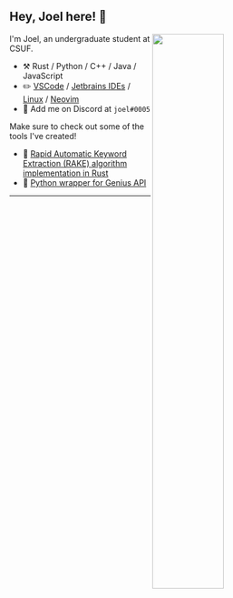 ## Hey, Joel here! :wave:

<picture>
    <img align="right" width="50%" src="https://github-readme-stats-jjoeldaniel.vercel.app/api/top-langs/?username=jjoeldaniel&exclude_repo=notes&layout=compact&hide=cmake,shell,makefile&langs_count=8&theme=tokyonight">
</picture>

I'm Joel, an undergraduate student at CSUF.

-   :hammer_and_pick: Rust / Python / C++ / Java / JavaScript
-   :pencil2: [VSCode](https://code.visualstudio.com/) / [Jetbrains IDEs](https://www.jetbrains.com/) / [Linux](https://github.com/torvalds/linux) / [Neovim](https://neovim.io/)
-   :thought_balloon: Add me on Discord at `joel#0005`

Make sure to check out some of the tools I've created!

-   🔐 [Rapid Automatic Keyword Extraction (RAKE) algorithm implementation in Rust](https://crates.io/crates/keyphrases)
-   🎵 [Python wrapper for Genius API](https://pypi.org/project/geniusdotpy/)

---
